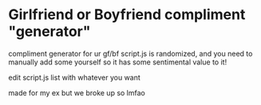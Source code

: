 # Girlfriend or Boyfriend compliment "generator"
compliment generator for ur gf/bf
script.js is randomized, and you need to manually add some yourself so it has some sentimental value to it!

edit script.js list with whatever you want

made for my ex but we broke up so lmfao

